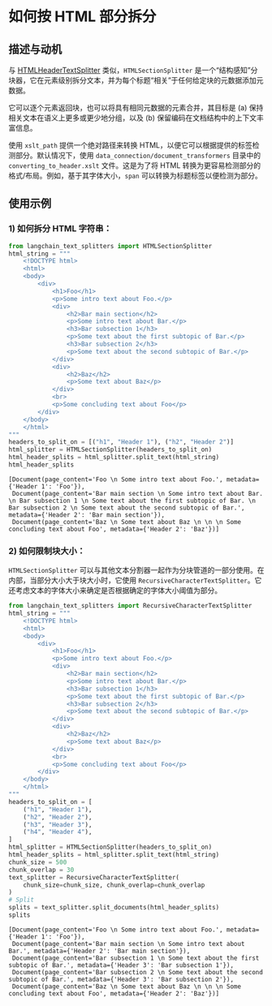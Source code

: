 # 如何按 HTML 部分拆分

## 描述与动机

与 [HTMLHeaderTextSplitter](/docs/how_to/HTML_header_metadata_splitter) 类似，`HTMLSectionSplitter` 是一个“结构感知”分块器，它在元素级别拆分文本，并为每个标题“相关”于任何给定块的元数据添加元数据。

它可以逐个元素返回块，也可以将具有相同元数据的元素合并，其目标是 (a) 保持相关文本在语义上更多或更少地分组，以及 (b) 保留编码在文档结构中的上下文丰富信息。

使用 `xslt_path` 提供一个绝对路径来转换 HTML，以便它可以根据提供的标签检测部分。默认情况下，使用 `data_connection/document_transformers` 目录中的 `converting_to_header.xslt` 文件。这是为了将 HTML 转换为更容易检测部分的格式/布局。例如，基于其字体大小，`span` 可以转换为标题标签以便检测为部分。

## 使用示例

### 1) 如何拆分 HTML 字符串：

```python
from langchain_text_splitters import HTMLSectionSplitter
html_string = """
    <!DOCTYPE html>
    <html>
    <body>
        <div>
            <h1>Foo</h1>
            <p>Some intro text about Foo.</p>
            <div>
                <h2>Bar main section</h2>
                <p>Some intro text about Bar.</p>
                <h3>Bar subsection 1</h3>
                <p>Some text about the first subtopic of Bar.</p>
                <h3>Bar subsection 2</h3>
                <p>Some text about the second subtopic of Bar.</p>
            </div>
            <div>
                <h2>Baz</h2>
                <p>Some text about Baz</p>
            </div>
            <br>
            <p>Some concluding text about Foo</p>
        </div>
    </body>
    </html>
"""
headers_to_split_on = [("h1", "Header 1"), ("h2", "Header 2")]
html_splitter = HTMLSectionSplitter(headers_to_split_on)
html_header_splits = html_splitter.split_text(html_string)
html_header_splits
```

```output
[Document(page_content='Foo \n Some intro text about Foo.', metadata={'Header 1': 'Foo'}),
 Document(page_content='Bar main section \n Some intro text about Bar. \n Bar subsection 1 \n Some text about the first subtopic of Bar. \n Bar subsection 2 \n Some text about the second subtopic of Bar.', metadata={'Header 2': 'Bar main section'}),
 Document(page_content='Baz \n Some text about Baz \n \n \n Some concluding text about Foo', metadata={'Header 2': 'Baz'})]
```

### 2) 如何限制块大小：

`HTMLSectionSplitter` 可以与其他文本分割器一起作为分块管道的一部分使用。在内部，当部分大小大于块大小时，它使用 `RecursiveCharacterTextSplitter`。它还考虑文本的字体大小来确定是否根据确定的字体大小阈值为部分。

```python
from langchain_text_splitters import RecursiveCharacterTextSplitter
html_string = """
    <!DOCTYPE html>
    <html>
    <body>
        <div>
            <h1>Foo</h1>
            <p>Some intro text about Foo.</p>
            <div>
                <h2>Bar main section</h2>
                <p>Some intro text about Bar.</p>
                <h3>Bar subsection 1</h3>
                <p>Some text about the first subtopic of Bar.</p>
                <h3>Bar subsection 2</h3>
                <p>Some text about the second subtopic of Bar.</p>
            </div>
            <div>
                <h2>Baz</h2>
                <p>Some text about Baz</p>
            </div>
            <br>
            <p>Some concluding text about Foo</p>
        </div>
    </body>
    </html>
"""
headers_to_split_on = [
    ("h1", "Header 1"),
    ("h2", "Header 2"),
    ("h3", "Header 3"),
    ("h4", "Header 4"),
]
html_splitter = HTMLSectionSplitter(headers_to_split_on)
html_header_splits = html_splitter.split_text(html_string)
chunk_size = 500
chunk_overlap = 30
text_splitter = RecursiveCharacterTextSplitter(
    chunk_size=chunk_size, chunk_overlap=chunk_overlap
)
# Split
splits = text_splitter.split_documents(html_header_splits)
splits
```

```output
[Document(page_content='Foo \n Some intro text about Foo.', metadata={'Header 1': 'Foo'}),
 Document(page_content='Bar main section \n Some intro text about Bar.', metadata={'Header 2': 'Bar main section'}),
 Document(page_content='Bar subsection 1 \n Some text about the first subtopic of Bar.', metadata={'Header 3': 'Bar subsection 1'}),
 Document(page_content='Bar subsection 2 \n Some text about the second subtopic of Bar.', metadata={'Header 3': 'Bar subsection 2'}),
 Document(page_content='Baz \n Some text about Baz \n \n \n Some concluding text about Foo', metadata={'Header 2': 'Baz'})]
```